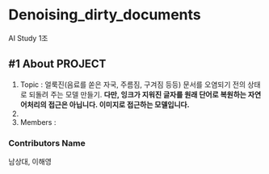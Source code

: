 Denoising_dirty_documents
=========================
AI Study 1조

#1 About PROJECT
---------------
1. Topic : 얼룩진(음료를 쏟은 자국, 주름짐, 구겨짐 등등) 문서를 오염되기 전의 상태로 되돌려 주는 모델 만들기.
           __다만, 잉크가 지워진 글자를 원래 단어로 복원하는 자연어처리의 접근은 아닙니다. 이미지로 접근하는 모델입니다.__ 
2. 
3. Members : 
  

### Contributors Name
남상대, 이해영
